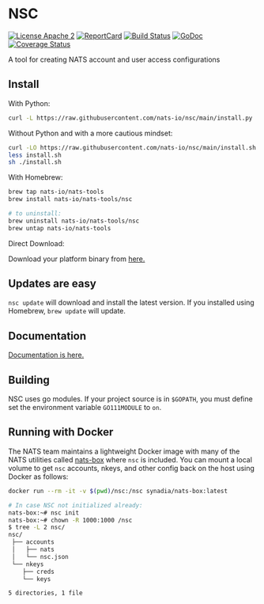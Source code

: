 # NSC

[![License Apache 2](https://img.shields.io/badge/License-Apache2-blue.svg)](https://www.apache.org/licenses/LICENSE-2.0)
[![ReportCard](https://goreportcard.com/badge/nats-io/nsc)](https://goreportcard.com/report/nats-io/nsc)
[![Build Status](https://github.com/nats-io/nsc/actions/workflows/pushes.yaml/badge.svg)](https://github.com/nats-io/nsc/actions/workflows/pushes.yaml)
[![GoDoc](http://godoc.org/github.com/nats-io/nsc?status.svg)](http://godoc.org/github.com/nats-io/nsc)
[![Coverage Status](https://coveralls.io/repos/github/nats-io/nsc/badge.svg?branch=main&service=github)](https://coveralls.io/github/nats-io/nsc?branch=main)

A tool for creating NATS account and user access configurations

## Install

With Python:

```bash
curl -L https://raw.githubusercontent.com/nats-io/nsc/main/install.py | python
```

Without Python and with a more cautious mindset:

```bash
curl -LO https://raw.githubusercontent.com/nats-io/nsc/main/install.sh
less install.sh
sh ./install.sh
```

With Homebrew:

```bash
brew tap nats-io/nats-tools
brew install nats-io/nats-tools/nsc

# to uninstall:
brew uninstall nats-io/nats-tools/nsc
brew untap nats-io/nats-tools
```

Direct Download:

Download your platform binary from
[here.](https://github.com/nats-io/nsc/releases/latest)

## Updates are easy

`nsc update` will download and install the latest version. If you installed
using Homebrew, `brew update` will update.

## Documentation

[Documentation is here.](https://nats-io.github.io/nsc/)

## Building

NSC uses go modules. If your project source is in `$GOPATH`, you must define set
the environment variable `GO111MODULE` to `on`.

## Running with Docker

The NATS team maintains a lightweight Docker image with many of the NATS
utilities called [nats-box](https://github.com/nats-io/nats-box) where `nsc` is
included. You can mount a local volume to get `nsc` accounts, nkeys, and other
config back on the host using Docker as follows:

```sh
docker run --rm -it -v $(pwd)/nsc:/nsc synadia/nats-box:latest

# In case NSC not initialized already:
nats-box:~# nsc init
nats-box:~# chown -R 1000:1000 /nsc
$ tree -L 2 nsc/
nsc/
 ├── accounts
 │   ├── nats
 │   └── nsc.json
 └── nkeys
    ├── creds
    └── keys

5 directories, 1 file
```
